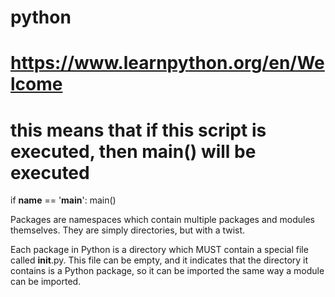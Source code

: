 # python

# https://www.learnpython.org/en/Welcome

# this means that if this script is executed, then main() will be executed
if __name__ == '__main__':
    main()

Packages are namespaces which contain multiple packages and modules themselves. They are simply directories, but with a twist.

Each package in Python is a directory which MUST contain a special file called __init__.py. This file can be empty, and it indicates that the directory it contains is a Python package, so it can be imported the same way a module can be imported.

